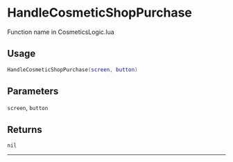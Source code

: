 # HandleCosmeticShopPurchase
Function name in CosmeticsLogic.lua
## Usage
```lua
HandleCosmeticShopPurchase(screen, button)
```
## Parameters
`screen`, `button`
## Returns
`nil`

---